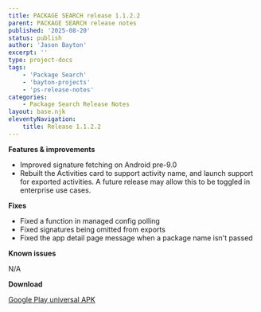 ```yaml
---
title: PACKAGE SEARCH release 1.1.2.2
parent: PACKAGE SEARCH release notes
published: '2025-08-20'
status: publish
author: 'Jason Bayton'
excerpt: ''
type: project-docs
tags: 
    - 'Package Search'
    - 'bayton-projects'
    - 'ps-release-notes'
categories: 
    - Package Search Release Notes
layout: base.njk
eleventyNavigation: 
    title: Release 1.1.2.2
---
```


**Features & improvements**

- Improved signature fetching on Android pre-9.0
- Rebuilt the Activities card to support activity name, and launch support for exported activities. A future release may allow this to be toggled in enterprise use cases.

**Fixes**

- Fixed a function in managed config polling
- Fixed signatures being omitted from exports
- Fixed the app detail page message when a package name isn't passed

**Known issues**

N/A

**Download**

[Google Play universal APK](https://cdn.bayton.org/download/projects/package-search/ps_1121_universal.apk)
